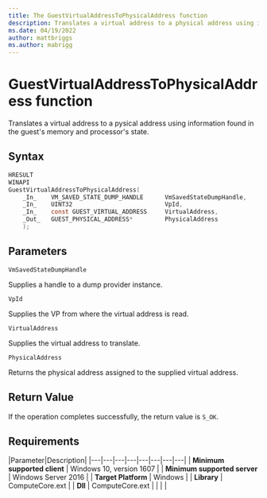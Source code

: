 ```yaml
---
title: The GuestVirtualAddressToPhysicalAddress function
description: Translates a virtual address to a physical address using information found in the guest's memory and processor's state.
ms.date: 04/19/2022
author: mattbriggs
ms.author: mabrigg
---
```


# GuestVirtualAddressToPhysicalAddress function

Translates a virtual address to a pysical address using information found in the guest's memory and processor's state.

## Syntax

```C
HRESULT
WINAPI
GuestVirtualAddressToPhysicalAddress(
    _In_    VM_SAVED_STATE_DUMP_HANDLE      VmSavedStateDumpHandle,
    _In_    UINT32                          VpId,
    _In_    const GUEST_VIRTUAL_ADDRESS     VirtualAddress,
    _Out_   GUEST_PHYSICAL_ADDRESS*         PhysicalAddress
    );
```

## Parameters

`VmSavedStateDumpHandle`

Supplies a handle to a dump provider instance.

`VpId`

Supplies the VP from where the virtual address is read.

`VirtualAddress`

Supplies the virtual address to translate.

`PhysicalAddress`

Returns the physical address assigned to the supplied virtual address.

## Return Value

If the operation completes successfully, the return value is `S_OK`.

## Requirements

|Parameter|Description|
|---|---|---|---|---|---|---|---|
| **Minimum supported client** | Windows 10, version 1607 |
| **Minimum supported server** | Windows Server 2016 |
| **Target Platform** | Windows |
| **Library** | ComputeCore.ext |
| **Dll** | ComputeCore.ext |
|    |    |